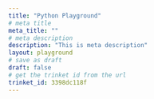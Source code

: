 ```yaml
---
title: "Python Playground"
# meta title
meta_title: ""
# meta description
description: "This is meta description"
layout: playground
# save as draft
draft: false
# get the trinket id from the url
trinket_id: 3398dc118f
---
```

